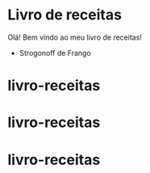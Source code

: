# Livro de receitas

Olá! Bem vindo ao meu livro de receitas!
 - Strogonoff de Frango
# livro-receitas
# livro-receitas
# livro-receitas
